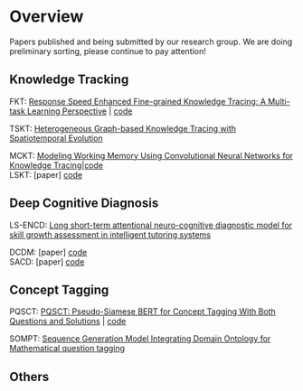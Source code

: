 # Overview

Papers published and being submitted by our research group. 
We are doing preliminary sorting, please continue to pay attention!


## Knowledge Tracking

FKT:  [Response Speed Enhanced Fine-grained Knowledge Tracing: A Multi-task Learning Perspective](https://www.sciencedirect.com/science/article/abs/pii/S095741742302609X) | [code](https://github.com/ccnu-edm/FKT) 

TSKT:  [Heterogeneous Graph-based Knowledge Tracing  with Spatiotemporal Evolution](https://www.sciencedirect.com/science/article/abs/pii/S0957417423027513)

MCKT:  [Modeling Working Memory Using Convolutional Neural Networks for Knowledge Tracing](https://link.springer.com/chapter/10.1007/978-981-99-4742-3_11)|[code](https://github.com/ccnu-edm/CPKT)    
LSKT:                              [paper] [code](https://github.com/ccnu-edm/LSKT)    

## Deep Cognitive Diagnosis
LS-ENCD: [Long short-term attentional neuro-cognitive diagnostic model for skill growth assessment in intelligent tutoring systems](https://www.sciencedirect.com/science/article/abs/pii/S0957417423025502)

DCDM:                              [paper] [code](https://github.com/ccnu-edm/DCDM)  
SACD:                              [paper] [code](https://github.com/ccnu-edm/SACD)  



## Concept Tagging

 PQSCT: [PQSCT: Pseudo-Siamese BERT for Concept Tagging With Both Questions and Solutions](https://ieeexplore.ieee.org/abstract/document/10123979) | [code](https://github.com/ccnu-edm/PQSCT) 

SOMPT: [Sequence Generation Model Integrating Domain Ontology for Mathematical question tagging](https://dl.acm.org/doi/10.1145/3593804)



## Others
